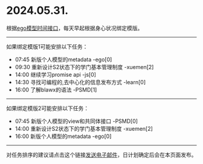 # 2024.05.31.

根据[ego模型时间接口](https://gitee.com/hyg/blog/blob/master/timeflow.md)，每天早起根据身心状况绑定模版。

---
如果绑定模版1可能安排以下任务：

- 07:45	新版个人模型的metadata -ego[0]
- 09:30	重新设计S2状态下的学门基本管理制度 -xuemen[2]
- 14:00	继续学习promise api -js[0]
- 14:30	寻找可编程的,去中心化的信息发布方式 -learn[0]
- 16:00	了解blawx的语法 -PSMD[1]

---
如果绑定模版2可能安排以下任务：

- 07:45	新版个人模型的view和共同体接口 -PSMD[0]
- 14:00	重新设计S2状态下的学门基本管理制度 -xuemen[2]
- 16:00	新版个人模型的metadata -ego[0]

---
对任务排序的建议请点击这个链接<a href="mailto:huangyg@mars22.com?subject=关于2024.05.31.任务排序的建议&body=date: 20240531%0D%0Afile: ../../blog/release/time/d.20240531.md%0D%0A---请勿修改邮件主题及以上内容---%0D%0A">发送电子邮件</a>，日计划确定后会在本页面发布。